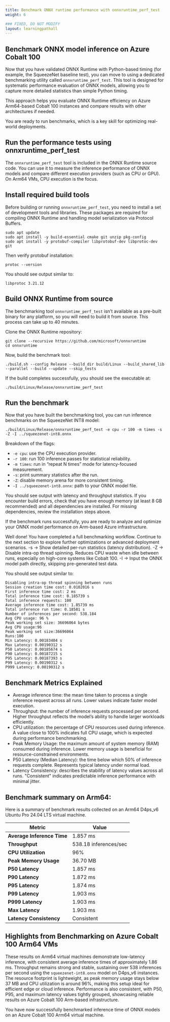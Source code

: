 ```yaml
---
title: Benchmark ONNX runtime performance with onnxruntime_perf_test
weight: 6

### FIXED, DO NOT MODIFY
layout: learningpathall
---
```


## Benchmark ONNX model inference on Azure Cobalt 100
Now that you have validated ONNX Runtime with Python-based timing (for example, the SqueezeNet baseline test), you can move to using a dedicated benchmarking utility called `onnxruntime_perf_test`. This tool is designed for systematic performance evaluation of ONNX models, allowing you to capture more detailed statistics than simple Python timing.

This approach helps you evaluate ONNX Runtime efficiency on Azure Arm64-based Cobalt 100 instances and compare results with other architectures if needed.

You are ready to run benchmarks, which is a key skill for optimizing real-world deployments.


## Run the performance tests using onnxruntime_perf_test
The `onnxruntime_perf_test` tool is included in the ONNX Runtime source code. You can use it to measure the inference performance of ONNX models and compare different execution providers (such as CPU or GPU). On Arm64 VMs, CPU execution is the focus.


## Install required build tools
Before building or running `onnxruntime_perf_test`, you need to install a set of development tools and libraries. These packages are required for compiling ONNX Runtime and handling model serialization via Protocol Buffers.

```console
sudo apt update
sudo apt install -y build-essential cmake git unzip pkg-config
sudo apt install -y protobuf-compiler libprotobuf-dev libprotoc-dev git
```
Then verify protobuf installation:
```console
protoc --version
```
You should see output similar to:

```output
libprotoc 3.21.12
```
## Build ONNX Runtime from source

The benchmarking tool `onnxruntime_perf_test` isn’t available as a pre-built binary for any platform, so you will need to build it from source. This process can take up to 40 minutes.

Clone the ONNX Runtime repository:
```console
git clone --recursive https://github.com/microsoft/onnxruntime 
cd onnxruntime
```

Now, build the benchmark tool:

```console
./build.sh --config Release --build_dir build/Linux --build_shared_lib --parallel --build --update --skip_tests 
```
If the build completes successfully, you should see the executable at:
```output
./build/Linux/Release/onnxruntime_perf_test
```


## Run the benchmark
Now that you have built the benchmarking tool, you can run inference benchmarks on the SqueezeNet INT8 model:

```console
./build/Linux/Release/onnxruntime_perf_test -e cpu -r 100 -m times -s -Z -I ../squeezenet-int8.onnx
```

Breakdown of the flags:

- `-e cpu`: use the CPU execution provider.
- `-r 100`: run 100 inference passes for statistical reliability.
- `-m times`: run in “repeat N times” mode for latency-focused measurement.
- `-s`: print summary statistics after the run.
- `-Z`: disable memory arena for more consistent timing.
- `-I ../squeezenet-int8.onnx`: path to your ONNX model file.

You should see output with latency and throughput statistics. If you encounter build errors, check that you have enough memory (at least 8 GB recommended) and all dependencies are installed. For missing dependencies, review the installation steps above.

If the benchmark runs successfully, you are ready to analyze and optimize your ONNX model performance on Arm-based Azure infrastructure.

Well done! You have completed a full benchmarking workflow. Continue to the next section to explore further optimizations or advanced deployment scenarios.
  -s → Show detailed per-run statistics (latency distribution).
  -Z → Disable intra-op thread spinning. Reduces CPU waste when idle between runs, especially on high-core systems like Cobalt 100.
  -I → Input the ONNX model path directly, skipping pre-generated test data.

You should see output similar to:

```output
Disabling intra-op thread spinning between runs
Session creation time cost: 0.0102016 s
First inference time cost: 2 ms
Total inference time cost: 0.185739 s
Total inference requests: 100
Average inference time cost: 1.85739 ms
Total inference run time: 0.18581 s
Number of inferences per second: 538.184
Avg CPU usage: 96 %
Peak working set size: 36696064 bytes
Avg CPU usage:96
Peak working set size:36696064
Runs:100
Min Latency: 0.00183404 s
Max Latency: 0.00190312 s
P50 Latency: 0.00185674 s
P90 Latency: 0.00187215 s
P95 Latency: 0.00187393 s
P99 Latency: 0.00190312 s
P999 Latency: 0.00190312 s
```
## Benchmark Metrics Explained  

  * Average inference time: the mean time taken to process a single inference request across all runs. Lower values indicate faster model execution.  
  * Throughput: the number of inference requests processed per second. Higher throughput reflects the model’s ability to handle larger workloads efficiently.  
  * CPU utilization: the percentage of CPU resources used during inference. A value close to 100% indicates full CPU usage, which is expected during performance benchmarking.  
  * Peak Memory Usage: the maximum amount of system memory (RAM) consumed during inference. Lower memory usage is beneficial for resource-constrained environments. 
  * P50 Latency (Median Latency): the time below which 50% of inference requests complete. Represents typical latency under normal load.   
  * Latency Consistency: describes the stability of latency values across all runs. "Consistent" indicates predictable inference performance with minimal jitter.  

## Benchmark summary on Arm64:
Here is a summary of benchmark results collected on an Arm64 D4ps_v6 Ubuntu Pro 24.04 LTS virtual machine.

| **Metric**                | **Value** |
|----------------------------|-------------------------------|
| **Average Inference Time** | 1.857 ms                     |
| **Throughput**             | 538.18 inferences/sec        |
| **CPU Utilization**        | 96%                          |
| **Peak Memory Usage**      | 36.70 MB                     |
| **P50 Latency**            | 1.857 ms                     |
| **P90 Latency**            | 1.872 ms                     |
| **P95 Latency**            | 1.874 ms                     |
| **P99 Latency**            | 1.903 ms                     |
| **P999 Latency**           | 1.903 ms                     |
| **Max Latency**            | 1.903 ms                     |
| **Latency Consistency**    | Consistent                   |


## Highlights from Benchmarking on Azure Cobalt 100 Arm64 VMs


These results on Arm64 virtual machines demonstrate low-latency inference, with consistent average inference times of approximately 1.86 ms. Throughput remains strong and stable, sustaining over 538 inferences per second using the `squeezenet-int8.onnx` model on D4ps_v6 instances. The resource footprint is lightweight, as peak memory usage stays below 37 MB and CPU utilization is around 96%, making this setup ideal for efficient edge or cloud inference. Performance is also consistent, with P50, P95, and maximum latency values tightly grouped, showcasing reliable results on Azure Cobalt 100 Arm-based infrastructure.

You have now successfully benchmarked inference time of ONNX models on an Azure Cobalt 100 Arm64 virtual machine.
